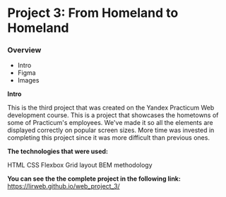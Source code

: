 # Project 3: From Homeland to Homeland
### Overview  
* Intro  
* Figma  
* Images  
  
**Intro**

This is the third project that was created on the Yandex Practicum Web development course.
This is a project that showcases the hometowns of some of Practicum's employees. We've made it so all the elements are displayed correctly on popular screen sizes. More time was invested in completing this project since it was more difficult than previous ones.  
  
**The technologies that were used:**

HTML
CSS
Flexbox
Grid layout
BEM methodology

**You can see the the complete project in the following link:**
https://lirweb.github.io/web_project_3/



